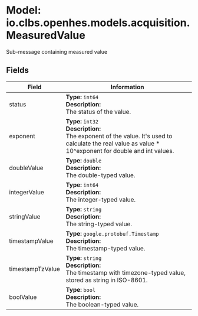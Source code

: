 # Model: io.clbs.openhes.models.acquisition.MeasuredValue

Sub-message containing measured value

## Fields

| Field | Information |
| --- | --- |
| status | <b>Type:</b> `int64`<br><b>Description:</b><br>The status of the value. |
| exponent | <b>Type:</b> `int32`<br><b>Description:</b><br>The exponent of the value. It's used to calculate the real value as value * 10^exponent for double and int values. |
| doubleValue | <b>Type:</b> `double`<br><b>Description:</b><br>The double-typed value. |
| integerValue | <b>Type:</b> `int64`<br><b>Description:</b><br>The integer-typed value. |
| stringValue | <b>Type:</b> `string`<br><b>Description:</b><br>The string-typed value. |
| timestampValue | <b>Type:</b> `google.protobuf.Timestamp`<br><b>Description:</b><br>The timestamp-typed value. |
| timestampTzValue | <b>Type:</b> `string`<br><b>Description:</b><br>The timestamp with timezone-typed value, stored as string in ISO-8601. |
| boolValue | <b>Type:</b> `bool`<br><b>Description:</b><br>The boolean-typed value. |

